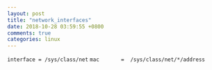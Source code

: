 ```yaml
---
layout: post
title: "network_interfaces"
date: 2018-10-28 03:59:55 +0800
comments: true
categories: linux
---
```

 `interface = /sys/class/net`
 `mac       =  /sys/class/net/*/address`